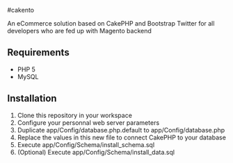 #cakento

An eCommerce solution based on CakePHP and Bootstrap Twitter for all developers who are fed up with Magento backend

## Requirements
* PHP 5
* MySQL

## Installation
1. Clone this repository in your workspace
2. Configure your personnal web server parameters
3. Duplicate app/Config/database.php.default to app/Config/database.php
4. Replace the values in this new file to connect CakePHP to your database
5. Execute app/Config/Schema/install_schema.sql
6. (Optional) Execute app/Config/Schema/install_data.sql

